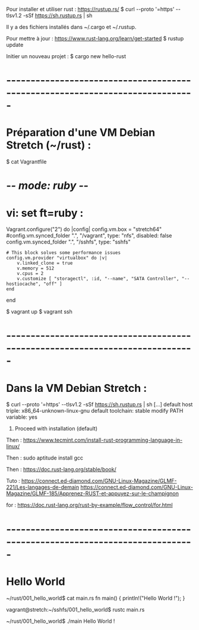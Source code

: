 Pour installer et utiliser rust : https://rustup.rs/
$ curl --proto '=https' --tlsv1.2 -sSf https://sh.rustup.rs | sh

Il y a des fichiers installés dans ~/.cargo et ~/.rustup.

Pour mettre à jour : https://www.rust-lang.org/learn/get-started
$ rustup update

Initier un nouveau projet :
$ cargo new hello-rust


# -----------------------------------------------------------------------------
# Préparation d'une VM Debian Stretch (~/rust) :

$ cat Vagrantfile 
# -*- mode: ruby -*-
# vi: set ft=ruby :

Vagrant.configure("2") do |config|
    config.vm.box = "stretch64"
    #config.vm.synced_folder ".", "/vagrant", type: "nfs", disabled: false
    config.vm.synced_folder ".", "/sshfs", type: "sshfs"

    # This block solves some performance issues
    config.vm.provider "virtualbox" do |v|
        v.linked_clone = true
        v.memory = 512
        v.cpus = 2
        v.customize [ "storagectl", :id, "--name", "SATA Controller", "--hostiocache", "off" ]
    end
end

$ vagrant up
$ vagrant ssh


# -----------------------------------------------------------------------------
# Dans la VM Debian Stretch :

$ curl --proto '=https' --tlsv1.2 -sSf https://sh.rustup.rs | sh
[...]
   default host triple: x86_64-unknown-linux-gnu
     default toolchain: stable
  modify PATH variable: yes
1) Proceed with installation (default)

Then :
https://www.tecmint.com/install-rust-programming-language-in-linux/

Then :
sudo aptitude install gcc

Then :
https://doc.rust-lang.org/stable/book/

Tuto :
https://connect.ed-diamond.com/GNU-Linux-Magazine/GLMF-221/Les-langages-de-demain
https://connect.ed-diamond.com/GNU-Linux-Magazine/GLMF-185/Apprenez-RUST-et-appuyez-sur-le-champignon

for :
https://doc.rust-lang.org/rust-by-example/flow_control/for.html


# -----------------------------------------------------------------------------
# Hello World

~/rust/001_hello_world$ cat main.rs 
fn main() {
    println!("Hello World !");
}

vagrant@stretch:~/sshfs/001_hello_world$ rustc main.rs 

~/rust/001_hello_world$ ./main 
Hello World !
